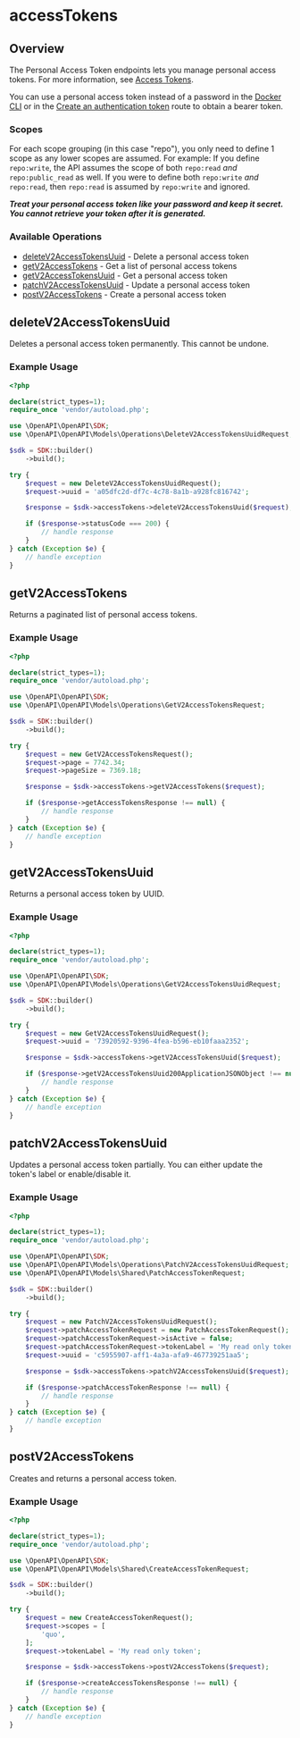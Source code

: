 # accessTokens

## Overview

The Personal Access Token endpoints lets you manage personal access tokens. For more 
information, see [Access Tokens](https://docs.docker.com/docker-hub/access-tokens/).

You can use a personal access token instead of a password in the [Docker CLI](https://docs.docker.com/engine/reference/commandline/cli/) 
or in the [Create an authentication token](#operation/PostUsersLogin) route to obtain a bearer 
token.

### Scopes

For each scope grouping (in this case "repo"), you only need to define 1 scope as any lower 
scopes are assumed. For example: If you define `repo:write`, the API assumes the scope of both 
`repo:read` *and* `repo:public_read` as well. If you were to define both `repo:write` *and* 
`repo:read`, then `repo:read` is assumed by `repo:write` and ignored.

***Treat your personal access token like your password and keep it secret. You cannot retrieve 
your token after it is generated.***


### Available Operations

* [deleteV2AccessTokensUuid](#deletev2accesstokensuuid) - Delete a personal access token
* [getV2AccessTokens](#getv2accesstokens) - Get a list of personal access tokens
* [getV2AccessTokensUuid](#getv2accesstokensuuid) - Get a personal access token
* [patchV2AccessTokensUuid](#patchv2accesstokensuuid) - Update a personal access token
* [postV2AccessTokens](#postv2accesstokens) - Create a personal access token

## deleteV2AccessTokensUuid

Deletes a personal access token permanently. This cannot be undone.


### Example Usage

```php
<?php

declare(strict_types=1);
require_once 'vendor/autoload.php';

use \OpenAPI\OpenAPI\SDK;
use \OpenAPI\OpenAPI\Models\Operations\DeleteV2AccessTokensUuidRequest;

$sdk = SDK::builder()
    ->build();

try {
    $request = new DeleteV2AccessTokensUuidRequest();
    $request->uuid = 'a05dfc2d-df7c-4c78-8a1b-a928fc816742';

    $response = $sdk->accessTokens->deleteV2AccessTokensUuid($request);

    if ($response->statusCode === 200) {
        // handle response
    }
} catch (Exception $e) {
    // handle exception
}
```

## getV2AccessTokens

Returns a paginated list of personal access tokens.

### Example Usage

```php
<?php

declare(strict_types=1);
require_once 'vendor/autoload.php';

use \OpenAPI\OpenAPI\SDK;
use \OpenAPI\OpenAPI\Models\Operations\GetV2AccessTokensRequest;

$sdk = SDK::builder()
    ->build();

try {
    $request = new GetV2AccessTokensRequest();
    $request->page = 7742.34;
    $request->pageSize = 7369.18;

    $response = $sdk->accessTokens->getV2AccessTokens($request);

    if ($response->getAccessTokensResponse !== null) {
        // handle response
    }
} catch (Exception $e) {
    // handle exception
}
```

## getV2AccessTokensUuid

Returns a personal access token by UUID.

### Example Usage

```php
<?php

declare(strict_types=1);
require_once 'vendor/autoload.php';

use \OpenAPI\OpenAPI\SDK;
use \OpenAPI\OpenAPI\Models\Operations\GetV2AccessTokensUuidRequest;

$sdk = SDK::builder()
    ->build();

try {
    $request = new GetV2AccessTokensUuidRequest();
    $request->uuid = '73920592-9396-4fea-b596-eb10faaa2352';

    $response = $sdk->accessTokens->getV2AccessTokensUuid($request);

    if ($response->getV2AccessTokensUuid200ApplicationJSONObject !== null) {
        // handle response
    }
} catch (Exception $e) {
    // handle exception
}
```

## patchV2AccessTokensUuid

Updates a personal access token partially. You can either update the
token's label or enable/disable it.


### Example Usage

```php
<?php

declare(strict_types=1);
require_once 'vendor/autoload.php';

use \OpenAPI\OpenAPI\SDK;
use \OpenAPI\OpenAPI\Models\Operations\PatchV2AccessTokensUuidRequest;
use \OpenAPI\OpenAPI\Models\Shared\PatchAccessTokenRequest;

$sdk = SDK::builder()
    ->build();

try {
    $request = new PatchV2AccessTokensUuidRequest();
    $request->patchAccessTokenRequest = new PatchAccessTokenRequest();
    $request->patchAccessTokenRequest->isActive = false;
    $request->patchAccessTokenRequest->tokenLabel = 'My read only token';
    $request->uuid = 'c5955907-aff1-4a3a-afa9-467739251aa5';

    $response = $sdk->accessTokens->patchV2AccessTokensUuid($request);

    if ($response->patchAccessTokenResponse !== null) {
        // handle response
    }
} catch (Exception $e) {
    // handle exception
}
```

## postV2AccessTokens

Creates and returns a personal access token.

### Example Usage

```php
<?php

declare(strict_types=1);
require_once 'vendor/autoload.php';

use \OpenAPI\OpenAPI\SDK;
use \OpenAPI\OpenAPI\Models\Shared\CreateAccessTokenRequest;

$sdk = SDK::builder()
    ->build();

try {
    $request = new CreateAccessTokenRequest();
    $request->scopes = [
        'quo',
    ];
    $request->tokenLabel = 'My read only token';

    $response = $sdk->accessTokens->postV2AccessTokens($request);

    if ($response->createAccessTokensResponse !== null) {
        // handle response
    }
} catch (Exception $e) {
    // handle exception
}
```
